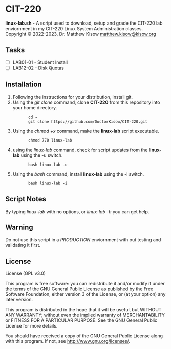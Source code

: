 # CIT-220

**linux-lab.sh** - A script used to download, setup and grade the CIT-220 lab enviornment in my CIT-220 Linux System Administration classes.<br />
Copyright &copy; 2022-2023, Dr. Matthew Kisow <matthew.kisow@kisow.org>

## Tasks
- [ ] LAB01-01 - Student Install
- [ ] LAB12-02 - Disk Quotas

## Installation
1. Following the instructions for your distribution, install git.
2. Using the _git clone_ command, clone **CIT-220** from this repository into your home directory.
```shell
          cd ~
          git clone https://github.com/DoctorKisow/CIT-220.git
```
3. Using the _chmod +x_ command, make the **linux-lab** script executable.
```shell
          chmod 770 linux-lab
```
4. using the _linux-lab_ command, check for script updates from the **linux-lab** using the -u switch.
```shell
          bash linux-lab -u
```
5. Using the _bash_ command, install **linux-lab** using the -i switch.
```shell
          bash linux-lab -i
```


## Script Notes
By typing _linux-lab_ with no options, or _linux-lab -h_ you can get help.

## Warning
Do not use this script in a _PRODUCTION_ enviornment with out testing and validating it first.

## License
License (GPL v3.0)

This program is free software: you can redistribute it and/or modify it under the terms of the GNU General Public License as published by the Free Software Foundation, either version 3 of the License, or (at your option) any later version.

This program is distributed in the hope that it will be useful, but WITHOUT ANY WARRANTY; without even the implied warranty of MERCHANTABILITY or FITNESS FOR A PARTICULAR PURPOSE.  See the GNU General Public License for more details.

You should have received a copy of the GNU General Public License along with this program.  If not, see <http://www.gnu.org/licenses/>.
